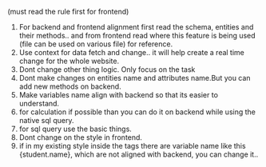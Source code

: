 
(must read the rule first for frontend)
1. For backend and frontend alignment first read the schema,  entities and their methods.. and from frontend read where this feature is being used (file can be used on various file) for reference.
2. Use context for data fetch and change.. it will help create a real time change for the whole website.
3. Dont change other thing logic. Only focus on the task
4. Dont make changes on entities name and attributes name.But you can add new methods on backend.
5. Make variables name align with backend so that its easier to understand.
6. for calculation if possible than you can do it on backend while using the native sql query.
7. for sql query use the basic things.
8. Dont change on the style in frontend.
9. if in my existing style inside the tags there are variable name like this {student.name}, which are not aligned with backend, you can change it..